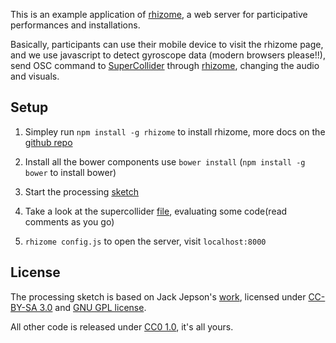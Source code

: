 
This is an example application of [rhizome][rhizome], a web server for  participative performances and installations. 

Basically, participants can use their mobile device to visit the rhizome page, and we use javascript to detect gyroscope data (modern browsers please!!), send OSC command to [SuperCollider](http://supercollider.github.io) through [rhizome][rhizome], changing the audio and visuals.

[rhizome]: https://github.com/sebpiq/rhizome

## Setup

1. Simpley run `npm install -g rhizome` to install rhizome, more docs on the [github repo](https://github.com/sebpiq/rhizome)

2. Install all the bower components use `bower install` (`npm install -g bower` to install bower)

4. Start the processing [sketch][sketch]

4. Take a look at the supercollider [file][scfile], evaluating some code(read comments as you go)

5. `rhizome config.js` to open the server, visit `localhost:8000`

[sketch]: https://github.com/kunjinkao/interactive/blob/master/sketch.pde
[scfile]: https://github.com/kunjinkao/interactive/blob/master/interactive.scd


## License

The processing sketch is based on Jack Jepson's [work](http://www.openprocessing.org/sketch/87338), licensed under [CC-BY-SA 3.0](http://creativecommons.org/licenses/by-sa/3.0/) and [GNU GPL license](http://creativecommons.org/licenses/GPL/2.0/).

All other code is released under [CC0 1.0](http://creativecommons.org/publicdomain/zero/1.0/), it's all yours.